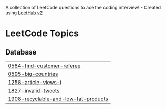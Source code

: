 A collection of LeetCode questions to ace the coding interview! - Created using [LeetHub v2](https://github.com/arunbhardwaj/LeetHub-2.0)
<!---LeetCode Topics Start-->
# LeetCode Topics
## Database
|  |
| ------- |
| [0584-find-customer-referee](https://github.com/abdulkaifak/Leetcode/tree/master/0584-find-customer-referee) |
| [0595-big-countries](https://github.com/abdulkaifak/Leetcode/tree/master/0595-big-countries) |
| [1258-article-views-i](https://github.com/abdulkaifak/Leetcode/tree/master/1258-article-views-i) |
| [1827-invalid-tweets](https://github.com/abdulkaifak/Leetcode/tree/master/1827-invalid-tweets) |
| [1908-recyclable-and-low-fat-products](https://github.com/abdulkaifak/Leetcode/tree/master/1908-recyclable-and-low-fat-products) |
<!---LeetCode Topics End-->